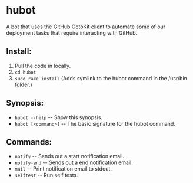hubot
=====

A bot that uses the GitHub OctoKit client to automate some of our deployment tasks that require interacting with GitHub.

Install:
--------
1. Pull the code in locally.
1. `cd hubot`
1. `sudo rake install` (Adds  symlink to the hubot command in the /usr/bin folder.)


Synopsis:
---------
* `hubot --help` -- Show this synopsis.
* `hubot [<command>]` -- The basic signature for the hubot command.

Commands:
---------
* `notify` -- Sends out a start notification email.
* `notify-end` -- Sends out a end notification email.
* `mail` -- Print notification email to stdout.
* `selftest` -- Run self tests.
